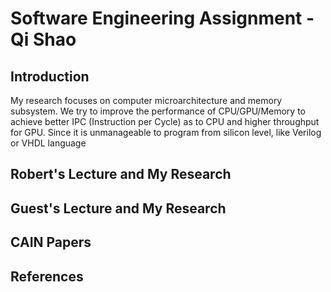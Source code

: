 # Software Engineering Assignment - Qi Shao

## Introduction
My research focuses on computer microarchitecture and memory subsystem. We try to improve the performance of CPU/GPU/Memory to achieve better IPC (Instruction per Cycle) as to CPU and higher throughput for GPU. Since it is unmanageable to program from silicon level, like Verilog or VHDL language 

## Robert's Lecture and My Research

## Guest's Lecture and My Research

## CAIN Papers

## References

[^1]:

[^2]:
